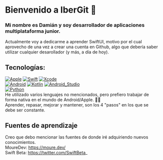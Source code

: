# Bienvenido a IberGit :vulcan_salute:
### Mi nombre es Damián y soy desarrollador de aplicaciones multiplataforma junior.
Actualmente voy a dedicarme a aprender SwiftUI, motivo por el cual aprovecho de una vez a crear una cuenta en Github, algo que debería saber utilizar cualquier desarollador (y más, a día de hoy).

## Tecnologías:
[![Apple](https://img.shields.io/badge/iOS-999999?style=for-the-badge&logo=apple&logoColor=white&labelColor=101010)]()
[![Swift](https://img.shields.io/badge/Swift-FA7343?style=for-the-badge&logo=swift&logoColor=white&labelColor=101010)]()
[![Xcode](https://img.shields.io/badge/Xcode-1575F9?style=for-the-badge&logo=xcode&logoColor=white&labelColor=101010)]()
</br>
[![Android](https://img.shields.io/badge/Android-3DDC84?style=for-the-badge&logo=android&logoColor=white&labelColor=101010)]()
[![Kotlin](https://img.shields.io/badge/Kotlin-0095D5?style=for-the-badge&logo=kotlin&logoColor=white&labelColor=101010)]()
[![Android_Studio](https://img.shields.io/badge/Android_Studio-3DDC84?style=for-the-badge&logo=android-studio&logoColor=white&labelColor=101010)]()
</br>
[![Python](https://img.shields.io/badge/Python-yellow?style=for-the-badge&logo=python&logoColor=white&labelColor=101010)]()
</br>
He utilizado varios lenguajes no mencionados, pero prefiero trabajar de forma nativa en el mundo de Android/Apple. :man_technologist:
</br>
Aprender, repasar, mejorar y mantener, son los 4 "pasos" en los que se debe ser constante.
</br>
 ## Fuentes de aprendizaje
 Creo que debo mencionar las fuentes de donde iré adquiriendo nuevos conocimientos.
 </br>
 MoureDev: https://moure.dev/
 </br>
 Swift Beta: https://twitter.com/SwiftBeta_
<!--
**IberGit/IberGit** is a ✨ _special_ ✨ repository because its `README.md` (this file) appears on your GitHub profile.
# Titulo 1
## Titulo 2
### Titulo 3

emojos: https://github-emoji-picker.rickstaa.dev/

Here are some ideas to get you started:

- 🔭 I’m currently working on ...
- 🌱 I’m currently learning ...
- 👯 I’m looking to collaborate on ...
- 🤔 I’m looking for help with ...
- 💬 Ask me about ...
- 📫 How to reach me: ...
- 😄 Pronouns: ...
- ⚡ Fun fact: ...
-->
